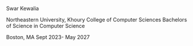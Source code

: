 Swar Kewalia

Northeastern University, Khoury College of Computer Sciences 
Bachelors of Science in Computer Science 

Boston, MA Sept 2023- May 2027
